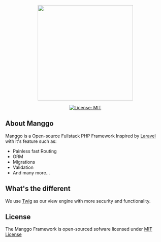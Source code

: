 <p align="center">
  <img src="https://imgur.com/3VckK3x.png" width="300px"/> 
</p>
<p align="center">
  <a href="https://opensource.org/licenses/MIT">
    <img alt="License: MIT" src="https://img.shields.io/badge/License-MIT-yellow.svg" />
  </a>
</p>

## About Manggo
Manggo is a Open-source Fullstack PHP Framework Inspired by <a href="https://github.com/laravel/laravel">Laravel</a> with it's feature such as:

- Painless fast Routing
- ORM
- Migrations
- Validation
- And many more...

## What's the different

We use <a href="https://twig.symfony.com/">Twig</a> as our view engine with more security and functionality.

## License

The Manggo Framework is open-sourced sofware licensed under <a href="https://opensource.org/licenses/MIT">MIT License</a>
